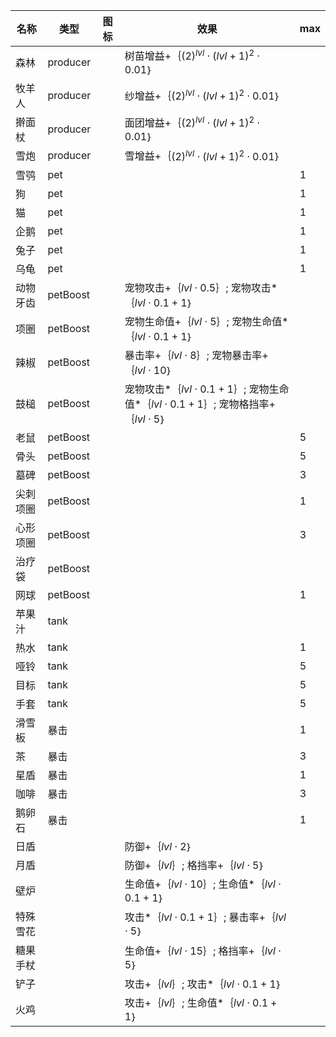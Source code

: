 | 名称  | 类型  | 图标  | 效果  | max |
| --- | --- | --- | --- | --- |
| 森林 | producer | <i class="mdi mdi-forest"></i> | 树苗增益+｛${(2)}^{lvl}  \cdot  {(lvl + 1)}^{2}  \cdot  0.01$｝ |  |
| 牧羊人 | producer | <i class="mdi mdi-sheep"></i> | 纱增益+｛${(2)}^{lvl}  \cdot  {(lvl + 1)}^{2}  \cdot  0.01$｝ |  |
| 擀面杖 | producer | <i class="mdi mdi-arrow-top-right-bottom-left-bold"></i> | 面团增益+｛${(2)}^{lvl}  \cdot  {(lvl + 1)}^{2}  \cdot  0.01$｝ |  |
| 雪炮 | producer | <i class="mdi mdi-snowflake-alert"></i> | 雪增益+｛${(2)}^{lvl}  \cdot  {(lvl + 1)}^{2}  \cdot  0.01$｝ |  |
| 雪鸮 | pet | <i class="mdi mdi-owl"></i> |  | 1 |
| 狗 | pet | <i class="mdi mdi-dog"></i> |  | 1 |
| 猫 | pet | <i class="mdi mdi-cat"></i> |  | 1 |
| 企鹅 | pet | <i class="mdi mdi-penguin"></i> |  | 1 |
| 兔子 | pet | <i class="mdi mdi-rabbit"></i> |  | 1 |
| 乌龟 | pet | <i class="mdi mdi-tortoise"></i> |  | 1 |
| 动物牙齿 | petBoost | <i class="mdi mdi-tooth"></i> | 宠物攻击+｛$lvl  \cdot  0.5$｝; 宠物攻击*｛$lvl  \cdot  0.1 + 1$｝ |  |
| 项圈 | petBoost | <i class="mdi mdi-dog-service"></i> | 宠物生命值+｛$lvl  \cdot  5$｝; 宠物生命值*｛$lvl  \cdot  0.1 + 1$｝ |  |
| 辣椒 | petBoost | <i class="mdi mdi-chili-mild"></i> | 暴击率+｛$lvl  \cdot  8$｝; 宠物暴击率+｛$lvl  \cdot  10$｝ |  |
| 鼓槌 | petBoost | <i class="mdi mdi-food-drumstick"></i> | 宠物攻击*｛$lvl  \cdot  0.1 + 1$｝; 宠物生命值*｛$lvl  \cdot  0.1 + 1$｝; 宠物格挡率+｛$lvl  \cdot  5$｝ |  |
| 老鼠 | petBoost | <i class="mdi mdi-rodent"></i> |  | 5 |
| 骨头 | petBoost | <i class="mdi mdi-bone"></i> |  | 5 |
| 墓碑 | petBoost | <i class="mdi mdi-grave-stone"></i> |  | 3 |
| 尖刺项圈 | petBoost | <i class="mdi mdi-decagram-outline"></i> |  | 1 |
| 心形项圈 | petBoost | <i class="mdi mdi-heart-outline"></i> |  | 3 |
| 治疗袋 | petBoost | <i class="mdi mdi-sack"></i> |  |  |
| 网球 | petBoost | <i class="mdi mdi-tennis-ball"></i> |  | 1 |
| 苹果汁 | tank | <i class="mdi mdi-cup"></i> |  |  |
| 热水 | tank | <i class="mdi mdi-needle"></i> |  | 1 |
| 哑铃 | tank | <i class="mdi mdi-dumbbell"></i> |  | 5 |
| 目标 | tank | <i class="mdi mdi-bullseye"></i> |  | 5 |
| 手套 | tank | <i class="mdi mdi-hand-back-left"></i> |  | 5 |
| 滑雪板 | 暴击 | <i class="mdi mdi-snowboard"></i> |  | 1 |
| 茶 | 暴击 | <i class="mdi mdi-tea"></i> |  | 3 |
| 星盾 | 暴击 | <i class="mdi mdi-shield-star"></i> |  | 1 |
| 咖啡 | 暴击 | <i class="mdi mdi-coffee"></i> |  | 3 |
| 鹅卵石 | 暴击 | <i class="mdi mdi-chart-bubble"></i> |  | 1 |
| 日盾 |  | <i class="mdi mdi-shield-sun"></i> | 防御+｛$lvl  \cdot  2$｝ |  |
| 月盾 |  | <i class="mdi mdi-shield-moon"></i> | 防御+｛$lvl$｝; 格挡率+｛$lvl  \cdot  5$｝ |  |
| 壁炉 |  | <i class="mdi mdi-fireplace"></i> | 生命值+｛$lvl  \cdot  10$｝; 生命值*｛$lvl  \cdot  0.1 + 1$｝ |  |
| 特殊雪花 |  | <i class="mdi mdi-snowflake-variant"></i> | 攻击*｛$lvl  \cdot  0.1 + 1$｝; 暴击率+｛$lvl  \cdot  5$｝ |  |
| 糖果手杖 |  | <i class="mdi mdi-candycane"></i> | 生命值+｛$lvl  \cdot  15$｝; 格挡率+｛$lvl  \cdot  5$｝ |  |
| 铲子 |  | <i class="mdi mdi-shovel"></i> | 攻击+｛$lvl$｝; 攻击*｛$lvl  \cdot  0.1 + 1$｝ |  |
| 火鸡 |  | <i class="mdi mdi-food-turkey"></i> | 攻击+｛$lvl$｝; 生命值*｛$lvl  \cdot  0.1 + 1$｝ |  |

